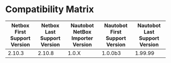 # Compatibility Matrix

| Netbox First Support Version | Netbox Last Support Version | Nautobot NetBox Importer Version | Nautobot First Support Version | Nautobot Last Support Version |
| ---------------------------- | --------------------------- | -------------------------------- | ------------------------------ | ----------------------------- |
| 2.10.3                       | 2.10.8                      | 1.0.X                            | 1.0.0b3                        | 1.99.99                       |

